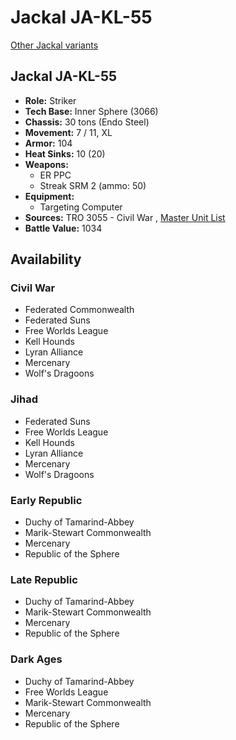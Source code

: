 # Jackal JA-KL-55 

[Other Jackal variants](../jackal.md) 

## Jackal JA-KL-55 

- **Role:** Striker 
- **Tech Base:** Inner Sphere (3066) 
- **Chassis:** 30 tons (Endo Steel) 
- **Movement:** 7 / 11, XL 
- **Armor:** 104 
- **Heat Sinks:** 10 (20) 
- **Weapons:** 
  - ER PPC 
  - Streak SRM 2 (ammo: 50) 
- **Equipment:** 
  - Targeting Computer 
- **Sources:** TRO 3055 - Civil War , [Master Unit List](http://masterunitlist.info/Unit/Details/1655/jackal-ja-kl-55) 
- **Battle Value:** 1034 

## Availability 

### Civil War 

- Federated Commonwealth 
- Federated Suns 
- Free Worlds League 
- Kell Hounds 
- Lyran Alliance 
- Mercenary 
- Wolf's Dragoons 

### Jihad 

- Federated Suns 
- Free Worlds League 
- Kell Hounds 
- Lyran Alliance 
- Mercenary 
- Wolf's Dragoons 

### Early Republic 

- Duchy of Tamarind-Abbey 
- Marik-Stewart Commonwealth 
- Mercenary 
- Republic of the Sphere 

### Late Republic 

- Duchy of Tamarind-Abbey 
- Marik-Stewart Commonwealth 
- Mercenary 
- Republic of the Sphere 

### Dark Ages 

- Duchy of Tamarind-Abbey 
- Free Worlds League 
- Marik-Stewart Commonwealth 
- Mercenary 
- Republic of the Sphere 

